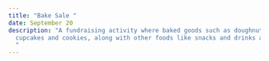 ```yaml
---
title: "Bake Sale "
date: September 20
description: "A fundraising activity where baked goods such as doughnuts,
  cupcakes and cookies, along with other foods like snacks and drinks are sold.
  "
---
```

